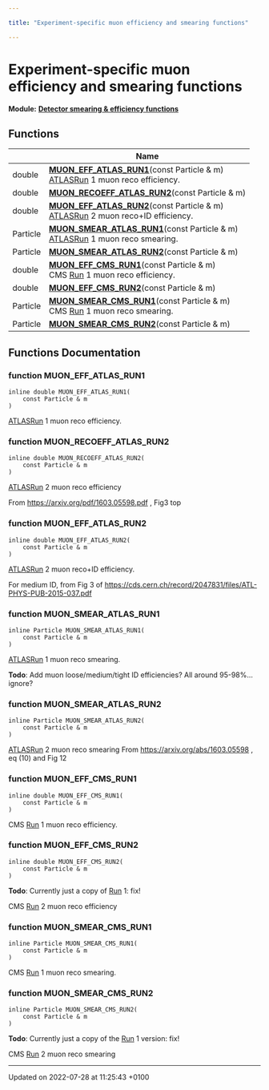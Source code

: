 ```yaml
---

title: "Experiment-specific muon efficiency and smearing functions"

---
```


# Experiment-specific muon efficiency and smearing functions

**Module:** **[Detector smearing & efficiency functions](http://example.org/modules/group__smearing/)**



## Functions

|                | Name           |
| -------------- | -------------- |
| double | **[MUON_EFF_ATLAS_RUN1](http://example.org/modules/group__smearing__muon/#function-muon-eff-atlas-run1)**(const Particle & m)<br><a href="http://example.org/namespaces/namespacerivet_1_1atlas/">ATLAS</a><a href="http://example.org/classes/classrivet_1_1run/">Run</a> 1 muon reco efficiency.  |
| double | **[MUON_RECOEFF_ATLAS_RUN2](http://example.org/modules/group__smearing__muon/#function-muon-recoeff-atlas-run2)**(const Particle & m) |
| double | **[MUON_EFF_ATLAS_RUN2](http://example.org/modules/group__smearing__muon/#function-muon-eff-atlas-run2)**(const Particle & m)<br><a href="http://example.org/namespaces/namespacerivet_1_1atlas/">ATLAS</a><a href="http://example.org/classes/classrivet_1_1run/">Run</a> 2 muon reco+ID efficiency.  |
| Particle | **[MUON_SMEAR_ATLAS_RUN1](http://example.org/modules/group__smearing__muon/#function-muon-smear-atlas-run1)**(const Particle & m)<br><a href="http://example.org/namespaces/namespacerivet_1_1atlas/">ATLAS</a><a href="http://example.org/classes/classrivet_1_1run/">Run</a> 1 muon reco smearing.  |
| Particle | **[MUON_SMEAR_ATLAS_RUN2](http://example.org/modules/group__smearing__muon/#function-muon-smear-atlas-run2)**(const Particle & m) |
| double | **[MUON_EFF_CMS_RUN1](http://example.org/modules/group__smearing__muon/#function-muon-eff-cms-run1)**(const Particle & m)<br>CMS <a href="http://example.org/classes/classrivet_1_1run/">Run</a> 1 muon reco efficiency.  |
| double | **[MUON_EFF_CMS_RUN2](http://example.org/modules/group__smearing__muon/#function-muon-eff-cms-run2)**(const Particle & m) |
| Particle | **[MUON_SMEAR_CMS_RUN1](http://example.org/modules/group__smearing__muon/#function-muon-smear-cms-run1)**(const Particle & m)<br>CMS <a href="http://example.org/classes/classrivet_1_1run/">Run</a> 1 muon reco smearing.  |
| Particle | **[MUON_SMEAR_CMS_RUN2](http://example.org/modules/group__smearing__muon/#function-muon-smear-cms-run2)**(const Particle & m) |


## Functions Documentation

### function MUON_EFF_ATLAS_RUN1

```
inline double MUON_EFF_ATLAS_RUN1(
    const Particle & m
)
```

<a href="http://example.org/namespaces/namespacerivet_1_1atlas/">ATLAS</a><a href="http://example.org/classes/classrivet_1_1run/">Run</a> 1 muon reco efficiency. 

### function MUON_RECOEFF_ATLAS_RUN2

```
inline double MUON_RECOEFF_ATLAS_RUN2(
    const Particle & m
)
```


<a href="http://example.org/namespaces/namespacerivet_1_1atlas/">ATLAS</a><a href="http://example.org/classes/classrivet_1_1run/">Run</a> 2 muon reco efficiency

From <a href="https://arxiv.org/pdf/1603.05598.pdf">https://arxiv.org/pdf/1603.05598.pdf</a> , Fig3 top 


### function MUON_EFF_ATLAS_RUN2

```
inline double MUON_EFF_ATLAS_RUN2(
    const Particle & m
)
```

<a href="http://example.org/namespaces/namespacerivet_1_1atlas/">ATLAS</a><a href="http://example.org/classes/classrivet_1_1run/">Run</a> 2 muon reco+ID efficiency. 

For medium ID, from Fig 3 of <a href="https://cds.cern.ch/record/2047831/files/ATL-PHYS-PUB-2015-037.pdf">https://cds.cern.ch/record/2047831/files/ATL-PHYS-PUB-2015-037.pdf</a>


### function MUON_SMEAR_ATLAS_RUN1

```
inline Particle MUON_SMEAR_ATLAS_RUN1(
    const Particle & m
)
```

<a href="http://example.org/namespaces/namespacerivet_1_1atlas/">ATLAS</a><a href="http://example.org/classes/classrivet_1_1run/">Run</a> 1 muon reco smearing. 

**Todo**: Add muon loose/medium/tight ID efficiencies? All around 95-98%... ignore? 

### function MUON_SMEAR_ATLAS_RUN2

```
inline Particle MUON_SMEAR_ATLAS_RUN2(
    const Particle & m
)
```


<a href="http://example.org/namespaces/namespacerivet_1_1atlas/">ATLAS</a><a href="http://example.org/classes/classrivet_1_1run/">Run</a> 2 muon reco smearing From <a href="https://arxiv.org/abs/1603.05598">https://arxiv.org/abs/1603.05598</a> , eq (10) and Fig 12 


### function MUON_EFF_CMS_RUN1

```
inline double MUON_EFF_CMS_RUN1(
    const Particle & m
)
```

CMS <a href="http://example.org/classes/classrivet_1_1run/">Run</a> 1 muon reco efficiency. 

### function MUON_EFF_CMS_RUN2

```
inline double MUON_EFF_CMS_RUN2(
    const Particle & m
)
```


**Todo**: Currently just a copy of <a href="http://example.org/classes/classrivet_1_1run/">Run</a> 1: fix! 

CMS <a href="http://example.org/classes/classrivet_1_1run/">Run</a> 2 muon reco efficiency 


### function MUON_SMEAR_CMS_RUN1

```
inline Particle MUON_SMEAR_CMS_RUN1(
    const Particle & m
)
```

CMS <a href="http://example.org/classes/classrivet_1_1run/">Run</a> 1 muon reco smearing. 

### function MUON_SMEAR_CMS_RUN2

```
inline Particle MUON_SMEAR_CMS_RUN2(
    const Particle & m
)
```


**Todo**: Currently just a copy of the <a href="http://example.org/classes/classrivet_1_1run/">Run</a> 1 version: fix! 

CMS <a href="http://example.org/classes/classrivet_1_1run/">Run</a> 2 muon reco smearing 






-------------------------------

Updated on 2022-07-28 at 11:25:43 +0100